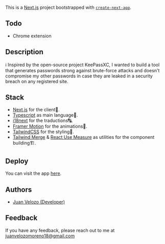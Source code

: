 This is a [Next.js](https://nextjs.org/) project bootstrapped with [`create-next-app`](https://github.com/vercel/next.js/tree/canary/packages/create-next-app).

## Todo

- Chrome extension

## Description

ℹ️ Inspired by the open-source project KeePassXC, I wanted to build a tool that generates passwords strong against brute-force attacks and doesn't compromise my other passwords in case they are leaked in a security breach on any registered site.


## Stack

- [Next.js](https://github.com/vercel/next.js) for the client🔼.
- [Typescript](https://github.com/microsoft/TypeScript) as main language💪.
- [i18next](https://github.com/i18next/next-i18next) for the traductions🔠.
- [Framer Motion](https://github.com/framer/motion) for the animations🎇.
- [TailwindCSS](https://tailwindcss.com) for the styling🎨. 
- [Tailwind Merge](https://github.com/dcastil/tailwind-merge) & [React Use Measure](https://github.com/pmndrs/react-use-measure) as utilities for the component building🏗️.

## Deploy 

You can visit the app [here]([https://vercel.com/new?utm_medium=default-template&filter=next.js&utm_source=create-next-app&utm_campaign=create-next-app-readme](https://securepass.vercel.app/?vercelToolbarCode=zRRlTNHpwWBMqIv)).

## Authors

- [Juan Velozo (Developer)](https://www.github.com/juanvelozo_)


## Feedback

If you have any feedback, please reach out to me at juanvelozomoreno18@gmail.com

